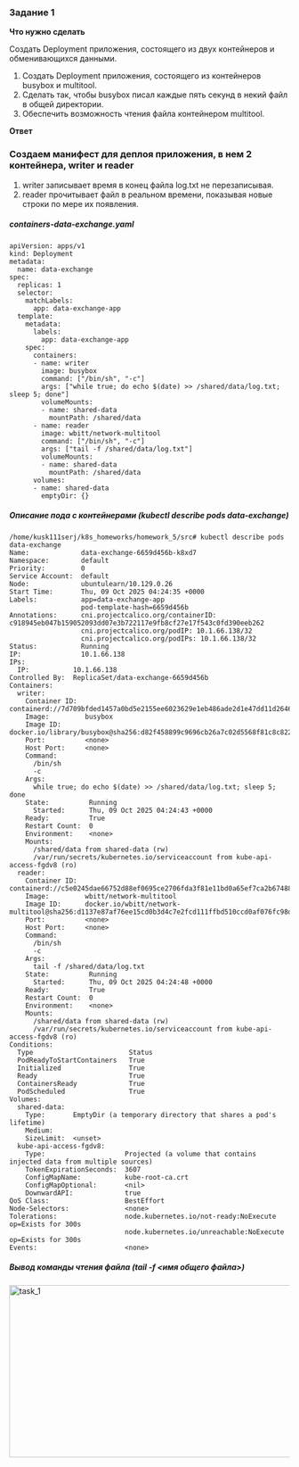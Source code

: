### Задание 1 

**Что нужно сделать**

Создать Deployment приложения, состоящего из двух контейнеров и обменивающихся данными.

1. Создать Deployment приложения, состоящего из контейнеров busybox и multitool.
2. Сделать так, чтобы busybox писал каждые пять секунд в некий файл в общей директории.
3. Обеспечить возможность чтения файла контейнером multitool.


**Ответ**

### Создаем манифест для деплоя приложения, в нем 2 контейнера, writer и reader

1) writer записывает время в конец файла log.txt не перезаписывая.
2) reader прочитывает файл в реальном времени, показывая новые строки по мере их появления.

##### containers-data-exchange.yaml

```
apiVersion: apps/v1
kind: Deployment
metadata:
  name: data-exchange
spec:
  replicas: 1
  selector:
    matchLabels:
      app: data-exchange-app
  template:
    metadata:
      labels:
        app: data-exchange-app
    spec:
      containers:
      - name: writer
        image: busybox
        command: ["/bin/sh", "-c"] 
        args: ["while true; do echo $(date) >> /shared/data/log.txt; sleep 5; done"]
        volumeMounts:
        - name: shared-data
          mountPath: /shared/data
      - name: reader
        image: wbitt/network-multitool
        command: ["/bin/sh", "-c"]
        args: ["tail -f /shared/data/log.txt"]
        volumeMounts:
        - name: shared-data
          mountPath: /shared/data
      volumes:
      - name: shared-data
        emptyDir: {}
```

##### Описание пода с контейнерами (kubectl describe pods data-exchange)

```
/home/kusk111serj/k8s_homeworks/homework_5/src# kubectl describe pods data-exchange
Name:             data-exchange-6659d456b-k8xd7
Namespace:        default
Priority:         0
Service Account:  default
Node:             ubuntulearn/10.129.0.26
Start Time:       Thu, 09 Oct 2025 04:24:35 +0000
Labels:           app=data-exchange-app
                  pod-template-hash=6659d456b
Annotations:      cni.projectcalico.org/containerID: c918945eb047b159052093dd07e3b722117e9fb8cf27e17f543c0fd390eeb262
                  cni.projectcalico.org/podIP: 10.1.66.138/32
                  cni.projectcalico.org/podIPs: 10.1.66.138/32
Status:           Running
IP:               10.1.66.138
IPs:
  IP:           10.1.66.138
Controlled By:  ReplicaSet/data-exchange-6659d456b
Containers:
  writer:
    Container ID:  containerd://7d709bfded1457a0bd5e2155ee6023629e1eb486ade2d1e47dd11d264639a111
    Image:         busybox
    Image ID:      docker.io/library/busybox@sha256:d82f458899c9696cb26a7c02d5568f81c8c8223f8661bb2a7988b269c8b9051e
    Port:          <none>
    Host Port:     <none>
    Command:
      /bin/sh
      -c
    Args:
      while true; do echo $(date) >> /shared/data/log.txt; sleep 5; done
    State:          Running
      Started:      Thu, 09 Oct 2025 04:24:43 +0000
    Ready:          True
    Restart Count:  0
    Environment:    <none>
    Mounts:
      /shared/data from shared-data (rw)
      /var/run/secrets/kubernetes.io/serviceaccount from kube-api-access-fgdv8 (ro)
  reader:
    Container ID:  containerd://c5e0245dae66752d88ef0695ce2706fda3f81e11bd0a65ef7ca2b67488e5c0f6
    Image:         wbitt/network-multitool
    Image ID:      docker.io/wbitt/network-multitool@sha256:d1137e87af76ee15cd0b3d4c7e2fcd111ffbd510ccd0af076fc98dddfc50a735
    Port:          <none>
    Host Port:     <none>
    Command:
      /bin/sh
      -c
    Args:
      tail -f /shared/data/log.txt
    State:          Running
      Started:      Thu, 09 Oct 2025 04:24:48 +0000
    Ready:          True
    Restart Count:  0
    Environment:    <none>
    Mounts:
      /shared/data from shared-data (rw)
      /var/run/secrets/kubernetes.io/serviceaccount from kube-api-access-fgdv8 (ro)
Conditions:
  Type                        Status
  PodReadyToStartContainers   True 
  Initialized                 True 
  Ready                       True 
  ContainersReady             True 
  PodScheduled                True 
Volumes:
  shared-data:
    Type:       EmptyDir (a temporary directory that shares a pod's lifetime)
    Medium:     
    SizeLimit:  <unset>
  kube-api-access-fgdv8:
    Type:                    Projected (a volume that contains injected data from multiple sources)
    TokenExpirationSeconds:  3607
    ConfigMapName:           kube-root-ca.crt
    ConfigMapOptional:       <nil>
    DownwardAPI:             true
QoS Class:                   BestEffort
Node-Selectors:              <none>
Tolerations:                 node.kubernetes.io/not-ready:NoExecute op=Exists for 300s
                             node.kubernetes.io/unreachable:NoExecute op=Exists for 300s
Events:                      <none>

```

##### Вывод команды чтения файла (tail -f <имя общего файла>)

<img width="884" height="309" alt="task_1" src="https://github.com/user-attachments/assets/d176029f-a51a-4e01-b265-a8f91baef378" />


